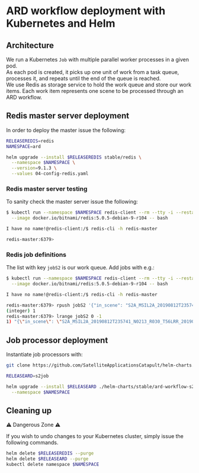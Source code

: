 # ARD workflow deployment with Kubernetes and Helm

## Architecture

We run a Kubernetes `Job` with multiple parallel worker processes in a given pod.\
As each pod is created, it picks up one unit of work from a task queue, processes it, and repeats until the end of the queue is reached.\
We use Redis as storage service to hold the work queue and store our work items. Each work item represents one scene to be processed through an ARD workflow.

## Redis master server deployment

In order to deploy the master issue the following:
```bash
RELEASEREDIS=redis
NAMESPACE=ard

helm upgrade --install $RELEASEREDIS stable/redis \
  --namespace $NAMESPACE \
  --version=9.1.3 \
  --values 04-config-redis.yaml
```

### Redis master server testing

To sanity check the master server issue the following: 
```bash
$ kubectl run --namespace $NAMESPACE redis-client --rm --tty -i --restart='Never' \
  --image docker.io/bitnami/redis:5.0.5-debian-9-r104 -- bash

I have no name!@redis-client:/$ redis-cli -h redis-master

redis-master:6379>
```

### Redis job definitions

The list with key `jobS2` is our work queue. Add jobs with e.g.:
```bash
$ kubectl run --namespace $NAMESPACE redis-client --rm --tty -i --restart='Never' \
  --image docker.io/bitnami/redis:5.0.5-debian-9-r104 -- bash

I have no name!@redis-client:/$ redis-cli -h redis-master

redis-master:6379> rpush jobS2 '{"in_scene": "S2A_MSIL2A_20190812T235741_N0213_R030_T56LRR_20190813T014708", "inter_dir": "/data/intermediate/"}'
(integer) 1
redis-master:6379> lrange jobS2 0 -1
1) "{\"in_scene\": \"S2A_MSIL2A_20190812T235741_N0213_R030_T56LRR_20190813T014708\", \"inter_dir\": \"/data/intermediate/\"}"
```

## Job processor deployment

Instantiate job processors with:
```bash
git clone https://github.com/SatelliteApplicationsCatapult/helm-charts.git

RELEASEARD=s2job

helm upgrade --install $RELEASEARD ./helm-charts/stable/ard-workflow-s2 \
  --namespace $NAMESPACE
```

## Cleaning up

:warning: Dangerous Zone :warning:

If you wish to undo changes to your Kubernetes cluster, simply issue the following commands.

```bash
helm delete $RELEASEREDIS --purge
helm delete $RELEASEARD --purge
kubectl delete namespace $NAMESPACE
```
